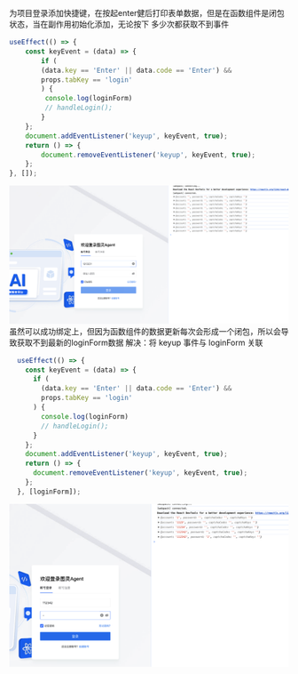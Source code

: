 为项目登录添加快捷键，在按起enter健后打印表单数据，但是在函数组件是闭包状态，当在副作用初始化添加，无论按下
多少次都获取不到事件
```js
useEffect(() => {
    const keyEvent = (data) => {
        if (
        (data.key == 'Enter' || data.code == 'Enter') &&
        props.tabKey == 'login'
        ) {
         console.log(loginForm)
         // handleLogin();
        }
    };
    document.addEventListener('keyup', keyEvent, true);
    return () => {
        document.removeEventListener('keyup', keyEvent, true);
    };
}, []);
```
![alt text](./images/keyenter.png)
虽然可以成功绑定上，但因为函数组件的数据更新每次会形成一个闭包，所以会导致获取不到最新的loginForm数据
解决：将 keyup 事件与 loginForm 关联
```js
  useEffect(() => {
    const keyEvent = (data) => {
      if (
        (data.key == 'Enter' || data.code == 'Enter') &&
        props.tabKey == 'login'
      ) {
        console.log(loginForm)
        // handleLogin();
      }
    };
    document.addEventListener('keyup', keyEvent, true);
    return () => {
      document.removeEventListener('keyup', keyEvent, true);
    };
  }, [loginForm]);
```
![alt text](./images/keyenter_ok.png)